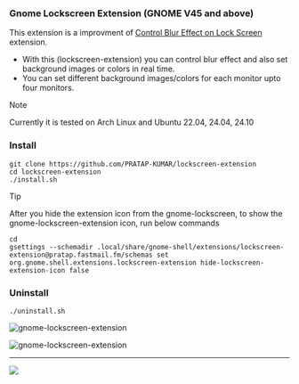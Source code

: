 ### Gnome Lockscreen Extension (GNOME V45 and above)

This extension is a improvment of [Control Blur Effect on Lock Screen](https://github.com/PRATAP-KUMAR/control-blur-effect-on-lockscreen) extension.
- With this (lockscreen-extension) you can control blur effect and also set background images or colors in real time.
- You can set different background images/colors for each monitor upto four monitors.

> [!NOTE]
> Currently it is tested on Arch Linux and Ubuntu 22.04, 24.04, 24.10

### Install
```
git clone https://github.com/PRATAP-KUMAR/lockscreen-extension
cd lockscreen-extension
./install.sh
```

> [!TIP]
> After you hide the extension icon from the gnome-lockscreen, to show the gnome-lockscreen-extension icon, run below commands
>
> ```
> cd
> gsettings --schemadir .local/share/gnome-shell/extensions/lockscreen-extension@pratap.fastmail.fm/schemas set org.gnome.shell.extensions.lockscreen-extension hide-lockscreen-extension-icon false
> ```

### Uninstall
```
./uninstall.sh
```

![gnome-lockscreen-extension](https://github.com/user-attachments/assets/71c1d659-bcb0-4367-b8a8-95e54f5f6740)

![gnome-lockscreen-extension](https://github.com/user-attachments/assets/3bcc1bb7-bd6f-41b3-b26e-58dc37f40ecc)

<hr/>

<a href="https://www.buymeacoffee.com/pratappanabaka"><img src="https://img.buymeacoffee.com/button-api/?text=Buy me a coffee&emoji=☕&slug=pratappanabaka&button_colour=FFDD00&font_colour=000000&font_family=Lato&outline_colour=000000&coffee_colour=ffffff" /></a>
